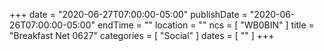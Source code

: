 +++
date = "2020-06-27T07:00:00-05:00"
publishDate = "2020-06-26T07:00:00-05:00"
endTime = ""
location = ""
ncs = [ "WB0BIN" ]
title = "Breakfast Net 0627"
categories = [ "Social" ]
dates = [ "" ]
+++
